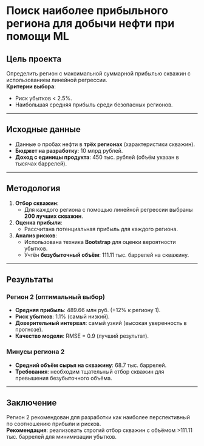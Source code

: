 # Поиск наиболее прибыльного региона для добычи нефти при помощи ML

## Цель проекта
Определить регион с максимальной суммарной прибылью скважин с использованием линейной регрессии.  
**Критерии выбора**:
- Риск убытков < 2.5%.
- Наибольшая средняя прибыль среди безопасных регионов.

---

## Исходные данные
- Данные о пробах нефти в **трёх регионах** (характеристики скважин).
- **Бюджет на разработку**: 10 млрд рублей.
- **Доход с единицы продукта**: 450 тыс. рублей (объём указан в тысячах баррелей).

---

## Методология
1. **Отбор скважин**:
   - Для каждого региона с помощью линейной регрессии выбраны **200 лучших скважин**.
2. **Оценка прибыли**:
   - Рассчитана потенциальная прибыль для каждого региона.
3. **Анализ рисков**:
   - Использована техника **Bootstrap** для оценки вероятности убытков.
   - Учтён **безубыточный объём**: 111.11 тыс. баррелей на скважину.

---

## Результаты
### Регион 2 (оптимальный выбор)
- **Средняя прибыль**: 489.66 млн руб. (+12% к региону 1).
- **Риск убытков**: 1.1% (самый низкий).
- **Доверительный интервал**: самый узкий (высокая уверенность в прогнозе).
- **Качество модели**: RMSE = 0.9 (лучший результат).

### Минусы региона 2
- **Средний объём сырья на скважину**: 68.7 тыс. баррелей.
- **Требования**: необходим тщательный отбор скважин для превышения безубыточного объёма.

---

## Заключение
Регион 2 рекомендован для разработки как наиболее перспективный по соотношению прибыли и рисков.  
**Рекомендация**: реализовать строгий отбор скважин с объёмом >111.11 тыс. баррелей для минимизации убытков.
